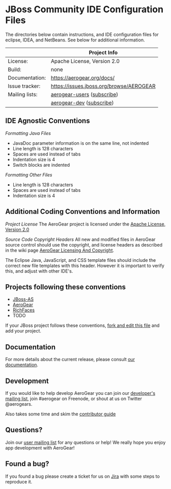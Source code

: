 JBoss Community IDE Configuration Files
=======================================
The directories below contain instructions, and IDE configuration files for eclipse, IDEA, and NetBeans.  See below for additional information.

|                 | Project Info  |
| --------------- | ------------- |
| License:        | Apache License, Version 2.0  |
| Build:          | none  |
| Documentation:  | https://aerogear.org/docs/  |
| Issue tracker:  | https://issues.jboss.org/browse/AEROGEAR  |
| Mailing lists:  | [aerogear-users](http://aerogear-users.1116366.n5.nabble.com/) ([subscribe](https://lists.jboss.org/mailman/listinfo/aerogear-users))  |
|                 | [aerogear-dev](http://aerogear-dev.1069024.n5.nabble.com/) ([subscribe](https://lists.jboss.org/mailman/listinfo/aerogear-dev))  |


IDE Agnostic Conventions
------------------------

*Formatting Java Files*

* JavaDoc parameter information is on the same line, not indented
* Line length is 128 characters
* Spaces are used instead of tabs
* Indentation size is 4
* Switch blocks are indented 
 
*Formatting Other Files*

* Line length is 128 characters
* Spaces are used instead of tabs
* Indentation size is 4

Additional Coding Conventions and Information
---------------------------------------------

*Project License*
The AeroGear project is licensed under the [Apache License, Version 2.0](http://www.apache.org/licenses/LICENSE-2.0)

*Source Code Copyright Headers*
All new and modified files in AeroGear source control should use the copyright, and license headers as described in the wiki page [AeroGear Licensing And Copyright](https://community.jboss.org/wiki/AeroGearLicensingAndCopyright).

The Eclipse Java, JavaScript, and CSS template files should include the correct new file templates with this header.  However it is important to verify this, and adjust with other IDE's.

Projects following these conventions
------------------------------------

* [JBoss-AS](https://github.com/jbossas)
* [AeroGear](https://github.com/aerogear)
* [RichFaces](https://github.com/richfaces)
* TODO

If your JBoss project follows these conventions,
[fork and edit this file](https://github.com/jboss/ide-config/edit/master/README.md) and add your project.

## Documentation

For more details about the current release, please consult [our documentation](https://aerogear.org/docs/).

## Development

If you would like to help develop AeroGear you can join our [developer's mailing list](https://lists.jboss.org/mailman/listinfo/aerogear-dev), join #aerogear on Freenode, or shout at us on Twitter @aerogears.

Also takes some time and skim the [contributor guide](http://aerogear.org/docs/guides/Contributing/)

## Questions?

Join our [user mailing list](https://lists.jboss.org/mailman/listinfo/aerogear-users) for any questions or help! We really hope you enjoy app development with AeroGear!

## Found a bug?

If you found a bug please create a ticket for us on [Jira](https://issues.jboss.org/browse/AEROGEAR) with some steps to reproduce it.
